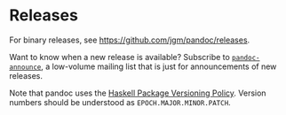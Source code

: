 # Releases

For binary releases, see <https://github.com/jgm/pandoc/releases>.

Want to know when a new release is available? Subscribe to
[`pandoc-announce`](http://groups.google.com/group/pandoc-announce), a
low-volume mailing list that is just for announcements of new releases.

Note that pandoc uses the [Haskell Package Versioning Policy][PVP].
Version numbers should be understood as `EPOCH.MAJOR.MINOR.PATCH`.

[PVP]: https://pvp.haskell.org/


